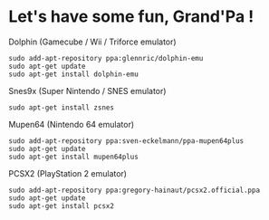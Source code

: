 Let's have some fun, Grand'Pa !
===============================

Dolphin  (Gamecube / Wii / Triforce emulator)

```
sudo add-apt-repository ppa:glennric/dolphin-emu
sudo apt-get update
sudo apt-get install dolphin-emu
```

Snes9x (Super Nintendo / SNES emulator)

```
sudo apt-get install zsnes
```

Mupen64 (Nintendo 64 emulator)

```
sudo add-apt-repository ppa:sven-eckelmann/ppa-mupen64plus
sudo apt-get update
sudo apt-get install mupen64plus
```

PCSX2 (PlayStation 2 emulator)

```
sudo add-apt-repository ppa:gregory-hainaut/pcsx2.official.ppa
sudo apt-get update
sudo apt-get install pcsx2
```
